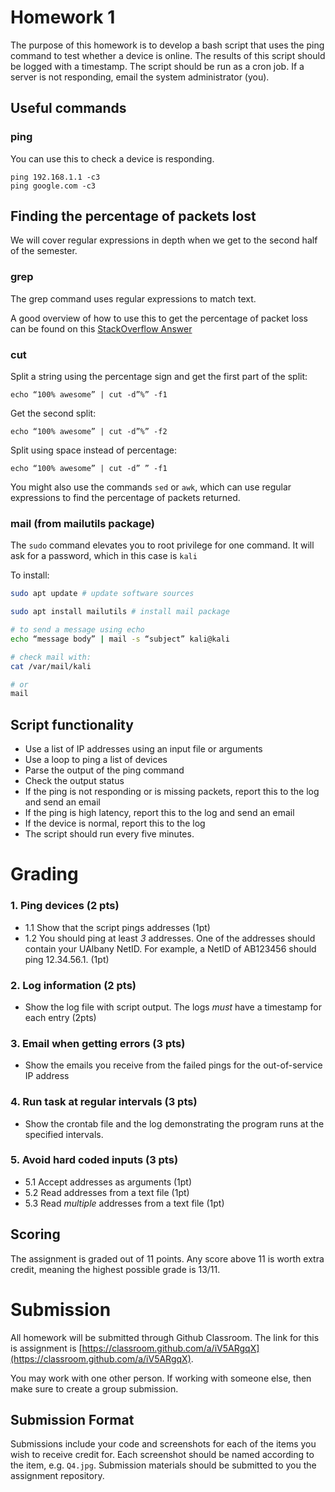 # Homework 1


The purpose of this homework is to develop a bash script that uses the ping
command to test whether a device is online. The results of this script
should be logged with a timestamp. The script should be run as a cron job.
If a server is not responding, email the system administrator (you).

## Useful commands
### ping
You can use this to check a device is responding.

```console
ping 192.168.1.1 -c3
ping google.com -c3
```
## Finding the percentage of packets lost

We will cover regular expressions in depth when we get to 
the second half of the semester. 

### grep
The grep command uses regular expressions to match text. 

A good overview of how to use this to get the percentage
of packet loss can be found on this 
[StackOverflow Answer](https://stackoverflow.com/questions/8314219/how-to-get-the-percent-of-packets-received-from-ping-in-bash)

### cut
Split a string using the percentage sign and
get the first part of the split:

```console
echo “100% awesome” | cut -d”%” -f1
```
Get the second split:

```console
echo “100% awesome” | cut -d”%” -f2
```

Split using space instead of percentage:

```console
echo “100% awesome” | cut -d” ” -f1
```

You might also use the commands `sed` or `awk`, which
can use regular expressions to find the percentage of
packets returned.

### mail (from mailutils package)

The `sudo` command elevates you to root privilege for one command.
It will ask for a password, which in this case is `kali`

To install:
```bash
sudo apt update # update software sources

sudo apt install mailutils # install mail package
```

```bash
# to send a message using echo
echo “message body” | mail -s “subject” kali@kali

# check mail with:
cat /var/mail/kali

# or 
mail
```

## Script functionality

- Use a list of IP addresses using an input file or arguments
- Use a loop to ping a list of devices
- Parse the output of the ping command
- Check the output status
- If the ping is not responding or is missing packets, report this to the log
and send an email
- If the ping is high latency, report this to the log and send an email
- If the device is normal, report this to the log
- The script should run every five minutes.


# Grading

### 1. Ping devices (2 pts)
- 1.1  Show that the script pings addresses (1pt)
- 1.2  You should ping at least *3* addresses. One of the addresses should contain your UAlbany NetID. For
example, a NetID of AB123456 should ping 12.34.56.1. (1pt)

### 2. Log information (2 pts)
- Show the log file with script output.
The logs *must* have a
timestamp for each entry (2pts)

### 3. Email when getting errors (3 pts)
- Show the emails you receive from the failed pings for the out-of-service IP address

### 4. Run task at regular intervals (3 pts)
- Show the crontab file and the log demonstrating the program runs at the specified intervals.

### 5. Avoid hard coded inputs (3 pts)
- 5.1 Accept addresses as arguments (1pt)
- 5.2 Read addresses from a text file (1pt)
- 5.3 Read *multiple* addresses from a text file (1pt)


## Scoring
The assignment is graded out of 11 points. Any score
above 11 is worth extra credit, meaning the highest
possible grade is 13/11.

# Submission

All homework will be submitted through Github
Classroom.
The link for this is assignment is
[https://classroom.github.com/a/iV5ARgqX](https://classroom.github.com/a/iV5ARgqX).

You may work with one other person. If working with someone else, then make sure to create a group submission.


## Submission Format

Submissions include your code and screenshots for each of
the items you wish to receive credit for. Each screenshot should
be named according to the item, e.g. `Q4.jpg`. Submission materials
should be submitted to you the assignment repository. 

